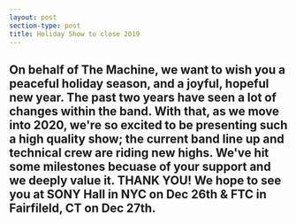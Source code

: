 ```yaml
---
layout: post
section-type: post
title: Holiday Show to close 2019
---
```


<h2>On behalf of The Machine, we&nbsp;want to wish you a peaceful holiday season, and a joyful, hopeful new year. The past two&nbsp;years have seen a lot of changes within the band. With that, as&nbsp;we move into 2020, we're so excited to be presenting such a high quality show;&nbsp;the current band line up and technical crew are riding new highs. We've hit some milestones becuase of your support and we deeply value it. <strong>THANK YOU! </strong>We hope to see you at <strong>SONY Hall in NYC</strong> on Dec 26th &amp; <strong>FTC in Fairfileld, CT</strong> on Dec 27th.&nbsp;&nbsp;</h2>
